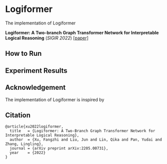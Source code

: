 # Logiformer

The implementation of Logiformer

**Logiformer: A Two-branch Graph Transformer Network for Interpretable Logical Reasoning** (*SIGIR 2022*) [[paper]](https://arxiv.org/abs/2205.00731)

## How to Run


## Experiment Results

## Acknowledgement

The implementation of Logiformer is inspired by 

## Citation

```
@article{xu2022logiformer,
  title   = {Logiformer: A Two-Branch Graph Transformer Network for Interpretable Logical Reasoning},
  author  = {Xu, Fangzhi and Liu, Jun and Lin, Qika and Pan, Yudai and Zhang, Lingling},
  journal = {arXiv preprint arXiv:2205.00731},
  year    = {2022}
}
```
